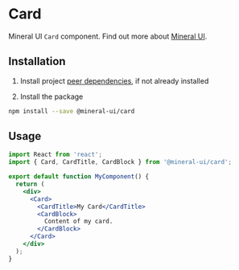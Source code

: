 # Card

Mineral UI `Card` component. Find out more about [Mineral UI](https://github.com/mineral-ui/mineral-ui).


## Installation

1. Install project [peer dependencies](../../docs/peer-dependencies.md), if not already installed

2. Install the package

  ```sh
  npm install --save @mineral-ui/card
  ```


## Usage

```jsx
import React from 'react';
import { Card, CardTitle, CardBlock } from '@mineral-ui/card';

export default function MyComponent() {
  return (
    <div>
      <Card>
        <CardTitle>My Card</CardTitle>
        <CardBlock>
          Content of my card.
        </CardBlock>
      </Card>
    </div>
  );
}
```
